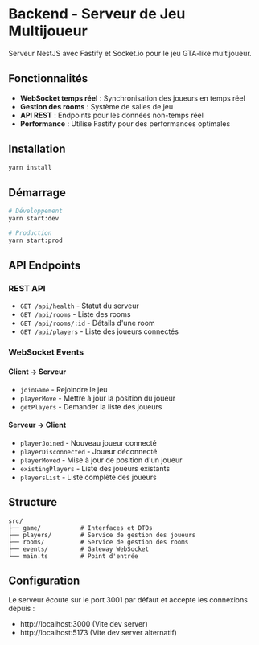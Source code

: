 # Backend - Serveur de Jeu Multijoueur

Serveur NestJS avec Fastify et Socket.io pour le jeu GTA-like multijoueur.

## Fonctionnalités

- **WebSocket temps réel** : Synchronisation des joueurs en temps réel
- **Gestion des rooms** : Système de salles de jeu
- **API REST** : Endpoints pour les données non-temps réel
- **Performance** : Utilise Fastify pour des performances optimales

## Installation

```bash
yarn install
```

## Démarrage

```bash
# Développement
yarn start:dev

# Production
yarn start:prod
```

## API Endpoints

### REST API
- `GET /api/health` - Statut du serveur
- `GET /api/rooms` - Liste des rooms
- `GET /api/rooms/:id` - Détails d'une room
- `GET /api/players` - Liste des joueurs connectés

### WebSocket Events

#### Client → Serveur
- `joinGame` - Rejoindre le jeu
- `playerMove` - Mettre à jour la position du joueur
- `getPlayers` - Demander la liste des joueurs

#### Serveur → Client
- `playerJoined` - Nouveau joueur connecté
- `playerDisconnected` - Joueur déconnecté
- `playerMoved` - Mise à jour de position d'un joueur
- `existingPlayers` - Liste des joueurs existants
- `playersList` - Liste complète des joueurs

## Structure

```
src/
├── game/           # Interfaces et DTOs
├── players/        # Service de gestion des joueurs
├── rooms/          # Service de gestion des rooms
├── events/         # Gateway WebSocket
└── main.ts         # Point d'entrée
```

## Configuration

Le serveur écoute sur le port 3001 par défaut et accepte les connexions depuis :
- http://localhost:3000 (Vite dev server)
- http://localhost:5173 (Vite dev server alternatif)